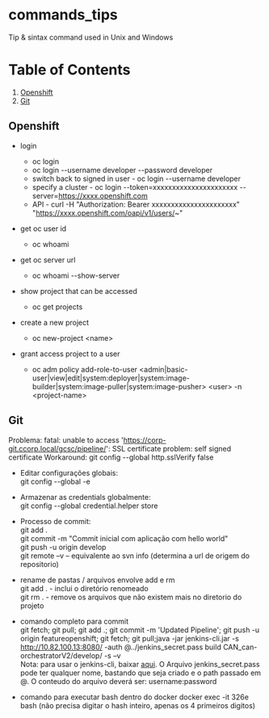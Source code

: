 # commands_tips
Tip & sintax command used in Unix and Windows

# Table of Contents
1. [Openshift](#openshift)
1. [Git](#git)

<a name="openshift" />

## Openshift

* login
  * oc login
  * oc login --username developer --password developer
  * switch back to signed in user - oc login --username developer
  * specify a cluster - oc login --token=xxxxxxxxxxxxxxxxxxxxxx --server=https://xxxx.openshift.com
  * API - curl -H "Authorization: Bearer xxxxxxxxxxxxxxxxxxxxxx" "https://xxxx.openshift.com/oapi/v1/users/~"
  
* get oc user id
  * oc whoami

* get oc server url
  * oc whoami --show-server
  
* show project that can be accessed
  * oc get projects

* create a new project
  * oc new-project \<name>
 
* grant access project to a user
  * oc adm policy add-role-to-user \<admin|basic-user|view|edit|system:deployer|system:image-builder|system:image-puller|system:image-pusher> \<user> -n \<project-name>

<href name="git" />

## Git

Problema: fatal: unable to access 'https://corp-git.ccorp.local/gcsc/pipeline/': SSL certificate problem: self signed certificate 
Workaround: git config --global http.sslVerify false 

 
- Editar configurações globais: 
<br/> git config --global -e 

- Armazenar as credentials globalmente: 
<br/> git config --global credential.helper store 

- Processo de commit: 
<br/> git add . 
<br/> git commit -m "Commit inicial com aplicação com hello world" 
<br/> git push -u origin develop 
<br/> git remote –v – equivalente ao svn info (determina a url de origem do repositorio) 

- rename de pastas / arquivos envolve add e rm 
<br/> git add . - inclui o diretório renomeado 
<br/> git rm . - remove os arquivos que não existem mais no diretorio do projeto 

- comando completo para commit 
<br/> git fetch; git pull; git add .; git commit -m 'Updated Pipeline'; git push -u origin featureopenshift; git fetch; git pull;java -jar jenkins-cli.jar -s http://10.82.100.13:8080/ -auth @../jenkins_secret.pass build CAN_can-orchestratorV2/develop/ -s –v 
<br/> Nota: para usar o jenkins-cli, baixar [aqui](https://jenkins.io/doc/book/managing/cli/). O Arquivo jenkins_secret.pass pode ter qualquer nome, bastando que seja criado e o path passado em @. O conteudo do arquivo deverá ser: username:password

- comando para executar bash dentro do docker 
docker exec -it 326e bash (não precisa digitar o hash inteiro, apenas os 4 primeiros digitos) 
